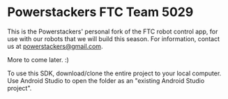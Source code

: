 # Powerstackers FTC Team 5029

This is the Powerstackers' personal fork of the FTC robot control app, for use with our robots that we will build this season. For information, contact us at powerstackers@gmail.com.

More to come later. :)

To use this SDK, download/clone the entire project to your local computer.
Use Android Studio to open the folder as an "existing Android Studio project".

